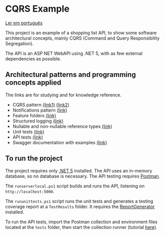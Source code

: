 # CQRS Example

[Ler em português](README_pt.md)

This project is an example of a shopping list API, to show some software architectural concepts, mainly CQRS (Command and Query Responsibility Segregation).

The API is an ASP NET WebAPI using .NET 5, with as few external dependencies as possible.

## Architectural patterns and programming concepts applied

The links are for studying and for knowledge reference.

* CQRS pattern [(link1)](https://docs.microsoft.com/en-us/azure/architecture/patterns/cqrs) [(link2)](https://cqrs.wordpress.com/documents/cqrs-introduction/)
* Notifications pattern [(link)](https://martinfowler.com/articles/replaceThrowWithNotification.html)
* Feature folders [(link)](http://www.kamilgrzybek.com/design/feature-folders/)
* Structured logging [(link)](https://messagetemplates.org/)
* Nullable and non-nullable reference types [(link)](https://docs.microsoft.com/en-us/dotnet/csharp/nullable-references)
* Unit tests [(link)](https://softwaretestingfundamentals.com/unit-testing/)
* API tests [(link)](https://learning.postman.com/docs/writing-scripts/script-references/test-examples/)
* Swagger documentation with examples [(link)](https://github.com/mattfrear/Swashbuckle.AspNetCore.Filters)

## To run the project

The project requires only [.NET 5](https://dotnet.microsoft.com/) installed. The API uses an in-memory database, so no database is necessary. The API testing requires [Postman](https://www.postman.com/downloads/).

The `runserverlocal.ps1` script builds and runs the API, listening on `http://localhost:5000`.

The `rununittests.ps1` script runs the unit tests and generates a testing coverage report at a `TestResults` folder. It requires the [ReportGenerator](https://github.com/danielpalme/ReportGenerator) installed.

To run the API tests, import the Postman collection and environment files located at the `tests` folder, then start the collection runner (tutorial [here](https://learning.postman.com/docs/running-collections/intro-to-collection-runs/)).